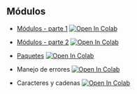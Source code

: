 ## Módulos

* [Módulos - parte 1](Mod5/01_mi_modulo.ipynb) [![Open In Colab](https://colab.research.google.com/assets/colab-badge.svg)](https://colab.research.google.com/github/jcorredorc/essentialspython_cisco/blob/main/Parte2/Mod5/01_mi_modulo.ipynb)

* [Módulos - parte 2](Mod5/02_mi_modulo.ipynb) [![Open In Colab](https://colab.research.google.com/assets/colab-badge.svg)](https://colab.research.google.com/github/jcorredorc/essentialspython_cisco/blob/main/Parte2/Mod5/02_mi_modulo.ipynb)

* [Paquetes](Mod5/03_crearPackage.ipynb) [![Open In Colab](https://colab.research.google.com/assets/colab-badge.svg)](https://colab.research.google.com/github/jcorredorc/essentialspython_cisco/blob/main/Parte2/Mod5/03_crearPackage.ipynb)

* Manejo de errores [![Open In Colab](https://colab.research.google.com/assets/colab-badge.svg)](https://colab.research.google.com/github/jcorredorc/essentialspython_cisco/blob/main/Parte2/Mod5/04_errores.ipynb)

* Caracteres y cadenas [![Open In Colab](https://colab.research.google.com/assets/colab-badge.svg)](https://colab.research.google.com/github/jcorredorc/essentialspython_cisco/blob/main/Parte2/Mod5/05_caracteres_cadenas.ipynb)
